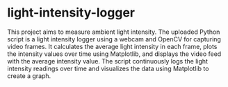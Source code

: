 # light-intensity-logger
This project aims to measure ambient light intensity. The uploaded Python script is a light intensity logger using a webcam and OpenCV for capturing video frames. It calculates the average light intensity in each frame, plots the intensity values over time using Matplotlib, and displays the video feed with the average intensity value.
The script continuously logs the light intensity readings over time and visualizes the data using Matplotlib to create a graph.
